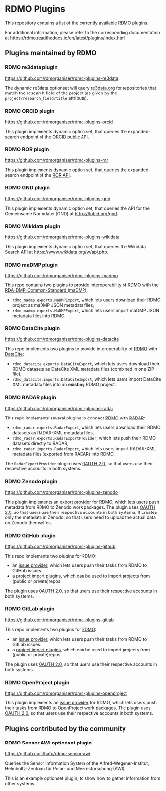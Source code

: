 # RDMO Plugins

This repository contains a list of the currently available [RDMO](https://rdmorganiser.github.io/) plugins.

For additional information, please refer to the corresponding documentation at
https://rdmo.readthedocs.io/en/latest/plugins/index.html.


## Plugins maintained by RDMO

### RDMO re3data plugin

https://github.com/rdmorganiser/rdmo-plugins-re3data

The dynamic re3data optionset will query [re3data.org](https://www.re3data.org/) for repositories
that match the research field of the project (as given by the `project/research_field/title` attribute).


### RDMO ORCID plugin

https://github.com/rdmorganiser/rdmo-plugins-orcid

This plugin implements dynamic option set, that queries the expanded-search endpoint of the
[ORCID public API](https://info.orcid.org/documentation/api-tutorials/api-tutorial-searching-the-orcid-registry/).


### RDMO ROR plugin

https://github.com/rdmorganiser/rdmo-plugins-ror

This plugin implements dynamic option set, that queries the expanded-search endpoint of the
[ROR API](https://ror.readme.io/docs/rest-api).


### RDMO GND plugin

https://github.com/rdmorganiser/rdmo-plugins-gnd

This plugin implements dynamic option set, that queries the API for the Gemeinsame Normdatei (GND)
at https://lobid.org/gnd.


### RDMO Wikidata plugin

https://github.com/rdmorganiser/rdmo-plugins-wikidata

This plugin implements dynamic option set, that queries the Wikidata Search API at https://www.wikidata.org/w/api.php.


### RDMO maDMP plugin

https://github.com/rdmorganiser/rdmo-plugins-madmp

This repo contains two plugins to provide interoperability of [RDMO](https://github.com/rdmorganiser/rdmo)
with the [RDA-DMP-Common-Standard (maDMP)](https://github.com/RDA-DMP-Common/RDA-DMP-Common-Standard):

* `rdmo_madmp.exports.MaDMPExport`, which lets users download their RDMO project as maDMP JSON metadata files,
* `rdmo_madmp.exports.MaDMPExport`, which lets users import maDMP JSON metadata files into RDMO.


### RDMO DataCite plugin

https://github.com/rdmorganiser/rdmo-plugins-datacite

This repo implements two plugins to provide interoperability of [RDMO](https://github.com/rdmorganiser/rdmo)
with [DataCite](https://datacite.org/):

* `rdmo_datacite.exports.DataCiteExport`, which lets users download their RDMO datasets
  as DataCite XML metadata files (combined in one ZIP file),
* `rdmo_datacite.imports.DataCiteImport`, which lets users import DataCite XML metadata
  files into an **existing** RDMO project.


### RDMO RADAR plugin

https://github.com/rdmorganiser/rdmo-plugins-radar

This repo implements several plugins to connect [RDMO](https://github.com/rdmorganiser/rdmo)
with [RADAR](https://www.radar-service.eu/):

* `rdmo_radar.exports.RadarExport`, which lets users download their RDMO datasets as RADAR-XML metadata files,
* `rdmo_radar.exports.RadarExportProvider`, which lets push their RDMO datasets directly to RADAR,
* `rdmo_radar.imports.RadarImport`, which lets users import RADAR-XML metadata files (exported from RADAR) into RDMO.

The `RadarExportProvider` plugin uses [OAUTH 2.0](https://oauth.net/2/), so that users use
their respective accounts in both systems.


### RDMO Zenodo plugin

https://github.com/rdmorganiser/rdmo-plugins-zenodo

This plugin implements an [export provider](https://rdmo.readthedocs.io/en/latest/plugins/index.html#export-providers)
for RDMO, which lets users push metadata from RDMO to Zenodo work packages. The plugin uses
[OAUTH 2.0](https://oauth.net/2/), so that users use their respective accounts in both systems.
It creates only the metadata in Zenodo, so that users need to upload the actual data on Zenodo themselfes.


### RDMO GitHub plugin

https://github.com/rdmorganiser/rdmo-plugins-github

This repo implements two plugins for [RDMO](https://github.com/rdmorganiser/rdmo):

* an [issue provider](https://rdmo.readthedocs.io/en/latest/plugins/index.html#issue-providers),
  which lets users push their tasks from RDMO to GitHub issues.
* a [project import plugins](https://rdmo.readthedocs.io/en/latest/plugins/index.html#project-import-plugins),
  which can be used to import projects from (public or private)repos.

The plugin uses [OAUTH 2.0](https://oauth.net/2/), so that users use their respective accounts in both systems.


### RDMO GitLab plugin

https://github.com/rdmorganiser/rdmo-plugins-gitlab

This repo implements two plugins for [RDMO](https://github.com/rdmorganiser/rdmo):

* an [issue provider](https://rdmo.readthedocs.io/en/latest/plugins/index.html#issue-providers),
  which lets users push their tasks from RDMO to GitLab issues.
* a [project import plugins](https://rdmo.readthedocs.io/en/latest/plugins/index.html#project-import-plugins),
  which can be used to import projects from (public or private)repos.

The plugin uses [OAUTH 2.0](https://oauth.net/2/), so that users use their respective accounts in both systems.


### RDMO OpenProject plugin

https://github.com/rdmorganiser/rdmo-plugins-openproject

This plugin implements an [issue provider](https://rdmo.readthedocs.io/en/latest/plugins/index.html#issue-providers)
for RDMO, which lets users push their tasks from RDMO to OpenProject work packages. The plugin uses
[OAUTH 2.0](https://oauth.net/2/), so that users use their respective accounts in both systems.


## Plugins contributed by the community

### RDMO Sensor AWI optionset plugin

https://github.com/hafu/rdmo-sensor-awi

Queries the Sensor Information System of the Alfred-Wegener-Institut, Helmholtz-Zentrum für Polar- und Meeresforschung (AWI).

This is an example optionset plugin, to show how to gather information from other systems.
